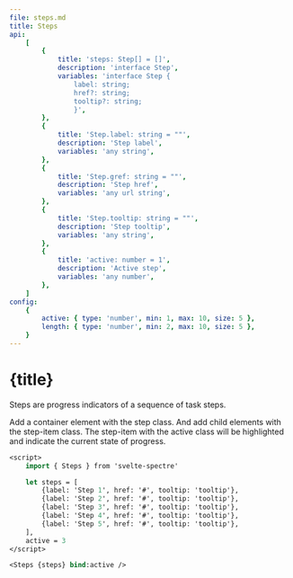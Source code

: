 ```yaml
---
file: steps.md
title: Steps
api:
    [
        {
            title: 'steps: Step[] = []',
            description: 'interface Step',
            variables: 'interface Step {
                label: string;
                href?: string;
                tooltip?: string;
                }',
        },
        {
            title: 'Step.label: string = ""',
            description: 'Step label',
            variables: 'any string',
        },
        {
            title: 'Step.gref: string = ""',
            description: 'Step href',
            variables: 'any url string',
        },
        {
            title: 'Step.tooltip: string = ""',
            description: 'Step tooltip',
            variables: 'any string',
        },
        {
            title: 'active: number = 1',
            description: 'Active step',
            variables: 'any number',
        },
    ]
config:
    {
        active: { type: 'number', min: 1, max: 10, size: 5 },
        length: { type: 'number', min: 2, max: 10, size: 5 },
    }
---
```


<script>
    import {Steps} from '$lib'
    import Knobs from '../../knobs.svelte'

    let state = { active: 3, length: 5 }

    $: steps = Array.from({length: state.length}, (x, i) => x = {
        label: `Step ${i + 1}`, href: '#', tooltip: 'tooltip'
        })
</script>

# {title}

Steps are progress indicators of a sequence of task steps.

Add a container element with the step class. And add child elements with the
step-item class. The step-item with the active class will be highlighted and
indicate the current state of progress.

<p>
    <Steps {steps} bind:active={state.active} />
</p>

<p>
    <Knobs bind:state {config}/>
</p>

```sv
<script>
    import { Steps } from 'svelte-spectre'

    let steps = [
        {label: 'Step 1', href: '#', tooltip: 'tooltip'},
        {label: 'Step 2', href: '#', tooltip: 'tooltip'},
        {label: 'Step 3', href: '#', tooltip: 'tooltip'},
        {label: 'Step 4', href: '#', tooltip: 'tooltip'},
        {label: 'Step 5', href: '#', tooltip: 'tooltip'},
    ],
    active = 3
</script>

<Steps {steps} bind:active />
```
